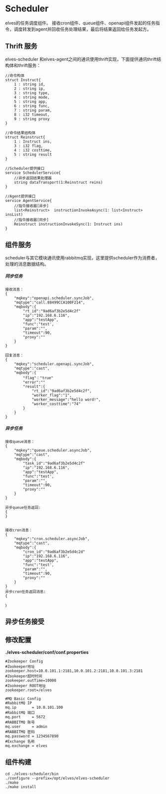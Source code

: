 # Scheduler

elves的任务调度组件。   接收cron组件、queue组件、openapi组件发起的任务指令，调度转发到agent并回收任务处理结果，最后将结果返回给任务发起方。

## Thrift 服务

elves-scheduler 和elves-agent之间的通讯使用thrift实现，下面提供通讯thrift结构体和thrift服务：

```
//命令构体
struct Instruct{
    1 : string id,
    2 : string ip,
    3 : string type,
    4 : string mode,
    5 : string app,
    6 : string func,
    7 : string param,
    8 : i32 timeout,
    9 : string proxy
}

//命令结果结构体
struct Reinstruct{
    1 : Instruct ins,
    3 : i32 flag,
    4 : i32 costtime,
    5 : string result
}
```

```
//Scheduler提供接口
service SchedulerService{
    //异步返回结果处理器
    string dataTransport(1:Reinstruct reins)
}

//Agent提供接口
service AgentService{
    //指令接收器[异步]
    list<Reinstruct>  instructionInvokeAsync(1: list<Instruct> insList)
    //指令接收器[同步]
    Reinstruct instructionInvokeSync(1: Instruct ins)
}
```

## 组件服务

scheduler与其它模块通讯使用rabbitmq实现，这里提供scheduler作为消费者，处理的消息数据结构。

##### 同步任务

```
接收消息：
{
    "mqkey":"openapi.scheduler.syncJob",
    "mqtype":"call.88499CCA100F214",
    "mqbody":{
        "rt_id":"9ad6af3b2e5d4c2f"
        "ip":"192.168.6.116",
        "app":"testApp",
        "func":"test',
        "param":"",
        "timeout":90,
        "proxy":""
    }
}

回复消息：
{
    "mqkey":"scheduler.openapi.syncJob",
    "mqtype":"cast",
    "mqbody":{
        "flag"："true"
        "error":""
        "result":{
            "rt_id":"9ad6af3b2e5d4c2f",
            "worker_flag":"1",
            "worker_message":"hello word!",
            "worker_costtime":"74"
        }
    }
}
```

##### 异步任务

```
接收queue消息：
{
    "mqkey":"queue.scheduler.asyncJob",
    "mqtype":"cast",
    "mqbody":{
        "task_id":"9ad6af3b2e5d4c2f"
        "ip":"192.168.6.116",
        "app":"testApp",
        "func":"test',
        "param":"",
        "timeout":90,
        "proxy":""
    }
}

异步queue任务返回:
{
}


接收cron消息：
{
    "mqkey":"cron.scheduler.asyncJob",
    "mqtype":"cast",
    "mqbody":{
        "cron_id":"9ad6af3b2e5d4c2d"
        "ip":"192.168.6.116",
        "app":"testApp",
        "func":"test',
        "param":"",
        "timeout":90,
        "proxy":""
    }
}
异步cron任务返回消息:
{
    
｝
```

## 异步任务接受

## 修改配置

**./elves-scheduler/conf/conf.properties**

```
#Zookeeper Config
#Zookeeper地址
zookeeper.host=10.0.101.1:2181,10.0.101.2:2181,10.0.101.3:2181
#Zookeeper超时时间
zookeeper.outTime=10000
#Zookeeper ROOT地址        
zookeeper.root=/elves  

#MQ Basic Config
#RabbitMQ IP
mq.ip       = 10.0.101.100
#RabbitMQ 端口
mq.port     = 5672
#RABBITMQ 账号
mq.user     = admin
#RABBITMQ 密码
mq.password = 1234567890
#Exchange 名称        
mq.exchange = elves
```

## 组件构建

```
cd ./elves-scheduler/bin
./configure --prefix=/opt/elves/elves-scheduler
./make
./make install
```



